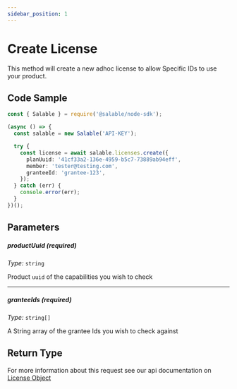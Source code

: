 ```yaml
---
sidebar_position: 1
---
```


# Create License

This method will create a new adhoc license to allow Specific IDs to use your product.

## Code Sample

```typescript
const { Salable } = require('@salable/node-sdk');

(async () => {
  const salable = new Salable('API-KEY');

  try {
    const license = await salable.licenses.create({
      planUuid: '41cf33a2-136e-4959-b5c7-73889ab94eff',
      member: 'tester@testing.com',
      granteeId: 'grantee-123',
    });
  } catch (err) {
    console.error(err);
  }
})();
```

## Parameters

##### productUuid (_required_)

_Type:_ `string`

Product `uuid` of the capabilities you wish to check

---

##### granteeIds (_required_)

_Type:_ `string[]`

A String array of the grantee Ids you wish to check against

## Return Type

For more information about this request see our api documentation on [License Object](https://docs.salable.app/api#tag/Licenses/operation/getLicenseByUuid)
